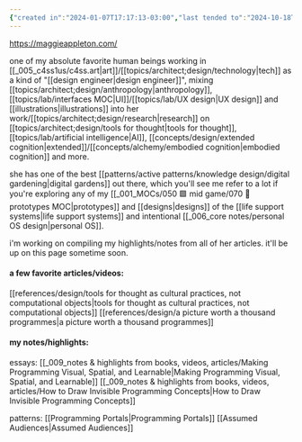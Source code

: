 ```yaml
---
{"created in":"2024-01-07T17:17:13-03:00","last tended to":"2024-10-18T13:57:44-03:00","relevancescore":91,"tags":["top3","person","knowledgemanagement","interfacedesign","research","userexperience","lab","knowledgedesign","illustration","🌱"],"dg-publish":true,"aliases":["maggie"],"notestage":["🌱"],"permalink":"/people/references/lab/maggie-appleton/","dgPassFrontmatter":true,"created":"2024-01-07T17:17:13.689-03:00","updated":"2024-10-18T14:01:05.402-03:00"}
---
```


https://maggieappleton.com/

one of my absolute favorite human beings working in [[_005_c4ss1us/c4ss.art\|art]]/[[topics/architect;design/technology\|tech]] as a kind of "[[design engineer\|design engineer]]", mixing [[topics/architect;design/anthropology\|anthropology]], [[topics/lab/interfaces MOC\|UI]]/[[topics/lab/UX design\|UX design]] and [[illustrations\|illustrations]] into her work/[[topics/architect;design/research\|research]] on [[topics/architect;design/tools for thought\|tools for thought]], [[topics/lab/artificial intelligence\|AI]], [[concepts/design/extended cognition\|extended]]/[[concepts/alchemy/embodied cognition\|embodied cognition]] and more.

she has one of the best [[patterns/active patterns/knowledge design/digital gardening\|digital gardens]] out there, which you'll see me refer to a lot if you're exploring any of my [[_001_MOCs/050 🟩 mid game/070 🔩 prototypes MOC\|prototypes]] and [[designs\|designs]] of the [[life support systems\|life support systems]] and intentional [[_006_core notes/personal OS design\|personal OS]].

i'm working on compiling my highlights/notes from all of her articles. it'll be up on this page sometime soon.

#### a few favorite articles/videos:

[[references/design/tools for thought as cultural practices, not computational objects\|tools for thought as cultural practices, not computational objects]]
[[references/design/a picture worth a thousand programmes\|a picture worth a thousand programmes]]

#### my notes/highlights:

essays:
[[_009_notes & highlights from books, videos, articles/Making Programming Visual, Spatial, and Learnable\|Making Programming Visual, Spatial, and Learnable]]
[[_009_notes & highlights from books, videos, articles/How to Draw Invisible Programming Concepts\|How to Draw Invisible Programming Concepts]]

patterns:
[[Programming Portals\|Programming Portals]]
[[Assumed Audiences\|Assumed Audiences]]
